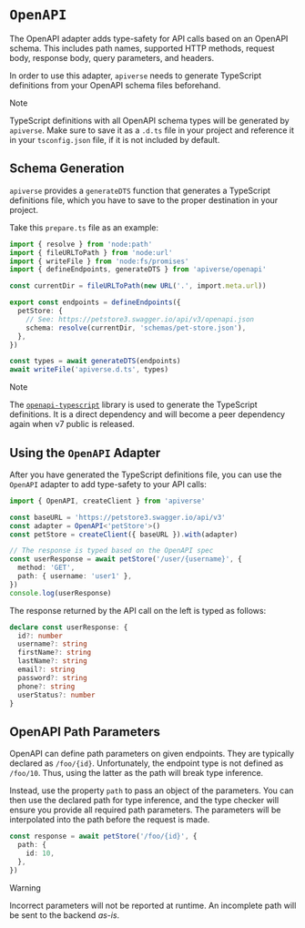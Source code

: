# `OpenAPI`

The OpenAPI adapter adds type-safety for API calls based on an OpenAPI schema. This includes path names, supported HTTP methods, request body, response body, query parameters, and headers.

In order to use this adapter, `apiverse` needs to generate TypeScript definitions from your OpenAPI schema files beforehand.

> [!NOTE]
> TypeScript definitions with all OpenAPI schema types will be generated by `apiverse`. Make sure to save it as a `.d.ts` file in your project and reference it in your `tsconfig.json` file, if it is not included by default.

## Schema Generation

`apiverse` provides a `generateDTS` function that generates a TypeScript definitions file, which you have to save to the proper destination in your project.

Take this `prepare.ts` file as an example:

```ts
import { resolve } from 'node:path'
import { fileURLToPath } from 'node:url'
import { writeFile } from 'node:fs/promises'
import { defineEndpoints, generateDTS } from 'apiverse/openapi'

const currentDir = fileURLToPath(new URL('.', import.meta.url))

export const endpoints = defineEndpoints({
  petStore: {
    // See: https://petstore3.swagger.io/api/v3/openapi.json
    schema: resolve(currentDir, 'schemas/pet-store.json'),
  },
})

const types = await generateDTS(endpoints)
await writeFile('apiverse.d.ts', types)
```

> [!NOTE]
> The [`openapi-typescript`](https://www.npmjs.com/package/openapi-typescript) library is used to generate the TypeScript definitions. It is a direct dependency and will become a peer dependency again when v7 public is released.

## Using the `OpenAPI` Adapter

After you have generated the TypeScript definitions file, you can use the `OpenAPI` adapter to add type-safety to your API calls:

```ts
import { OpenAPI, createClient } from 'apiverse'

const baseURL = 'https://petstore3.swagger.io/api/v3'
const adapter = OpenAPI<'petStore'>()
const petStore = createClient({ baseURL }).with(adapter)

// The response is typed based on the OpenAPI spec
const userResponse = await petStore('/user/{username}', {
  method: 'GET',
  path: { username: 'user1' },
})
console.log(userResponse)
```

The response returned by the API call on the left is typed as follows:

```ts
declare const userResponse: {
  id?: number
  username?: string
  firstName?: string
  lastName?: string
  email?: string
  password?: string
  phone?: string
  userStatus?: number
}
```

## OpenAPI Path Parameters

OpenAPI can define path parameters on given endpoints. They are typically declared as `/foo/{id}`. Unfortunately, the endpoint type is not defined as `/foo/10`. Thus, using the latter as the path will break type inference.

Instead, use the property `path` to pass an object of the parameters. You can then use the declared path for type inference, and the type checker will ensure you provide all required path parameters. The parameters will be interpolated into the path before the request is made.

```ts
const response = await petStore('/foo/{id}', {
  path: {
    id: 10,
  },
})
```

> [!WARNING]
> Incorrect parameters will not be reported at runtime. An incomplete path will be sent to the backend _as-is_.
